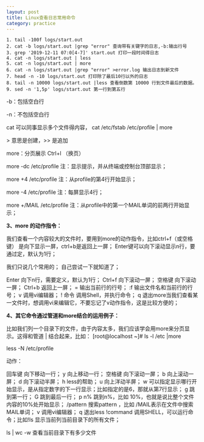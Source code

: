 ```yaml
---
layout: post
title: Linux查看日志常用命令
category: practice
---
```




```shell
1. tail -100f logs/start.out
2. cat -b logs/start.out |grep "error" 查询带有关键字的日志,-b:输出行号
3. grep '2019-12-11 07:0[4-7]' start.out 打印一段时间得日志
4. cat -n logs/start.out | less
5. cat -n logs/start.out | more 
6. cat -n logs/start.out |grep "error" >error.log 输出日志到新文件
7. head -n -10 logs/start.out 打印除了最后10行以外的日志
8. tail -n 10000 logs/start.out |less 查看倒数第 10000 行到文件最后的数据。
9. sed -n '1,5p' logs/start.out 第一行到第五行
```



-b：包括空白行

-n：不包括空白行

cat 可以同事显示多个文件得内容， cat /etc/fstab /etc/profile | more 

 \> 意思是创建，>> 是追加 

more：分页展示 Ctrl+l （换页）

 more -dc /etc/profile  注：显示提示，并从终端或控制台顶部显示； 

 more +4 /etc/profile   注：从profile的第4行开始显示； 

 more -4 /etc/profile   注：每屏显示4行； 

 more +/MAIL /etc/profile   注：从profile中的第一个MAIL单词的前两行开始显示； 

 **3、more 的动作指令：**

我们查看一个内容较大的文件时，要用到more的动作指令，比如ctrl+f（或空格键） 是向下显示一屏，ctrl+b是返回上一屏； Enter键可以向下滚动显示n行，要通过定，默认为1行；

我们只说几个常用的； 自己尝试一下就知道了；

Enter    向下n行，需要定义，默认为1行；
Ctrl+f  向下滚动一屏；
空格键     向下滚动一屏；
Ctrl+b 返回上一屏；
=     输出当前行的行号；
:f   输出文件名和当前行的行号；
v   调用vi编辑器；
! 命令      调用Shell，并执行命令；
q   退出more当我们查看某一文件时，想调用vi来编辑它，不要忘记了v动作指令，这是比较方便的；

**4、其它命令通过管道和more结合的运用例子：**

比如我们列一个目录下的文件，由于内容太多，我们应该学会用more来分页显示。这得和管道 | 结合起来，比如：
[root@localhost ~]# ls -l /etc |more 



 less -N  /etc/profile 

 动作：

回车键 向下移动一行；
y 向上移动一行；
空格键 向下滚动一屏；
b 向上滚动一屏；
d 向下滚动半屏；
h less的帮助；
u 向上洋动半屏；
w 可以指定显示哪行开始显示，是从指定数字的下一行显示；比如指定的是6，那就从第7行显示；
g 跳到第一行；
G 跳到最后一行；
p n% 跳到n%，比如 10%，也就是说比整个文件内容的10%处开始显示；
/pattern 搜索pattern ，比如 /MAIL表示在文件中搜索MAIL单词；
v 调用vi编辑器；
q 退出less
!command 调用SHELL，可以运行命令；比如!ls 显示当前列当前目录下的所有文件； 



ls | wc -w 查看当前目录下有多少文件

